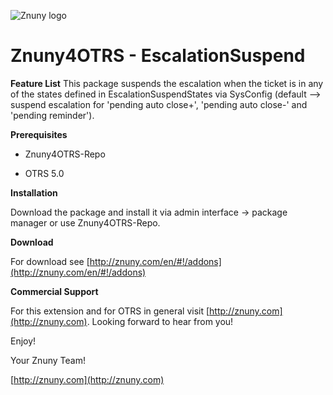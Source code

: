 ![Znuny logo](http://znuny.com/assets/logo_small.png)

Znuny4OTRS - EscalationSuspend
==============================

**Feature List**
This package suspends the escalation when the ticket is in any of the states defined in EscalationSuspendStates via SysConfig (default --> suspend escalation for 'pending auto close+', 'pending auto close-' and 'pending reminder').

**Prerequisites**

- Znuny4OTRS-Repo

- OTRS 5.0

**Installation**

Download the package and install it via admin interface -> package manager or use Znuny4OTRS-Repo.

**Download**

For download see [http://znuny.com/en/#!/addons](http://znuny.com/en/#!/addons)

**Commercial Support**

For this extension and for OTRS in general visit [http://znuny.com](http://znuny.com). Looking forward to hear from you!

Enjoy!

 Your Znuny Team!

 [http://znuny.com](http://znuny.com)
